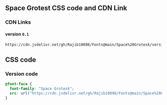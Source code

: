 ## Space Grotest CSS code and CDN Link

### CDN Links

#### version `0.1`

```
https://cdn.jsdelivr.net/gh/Rajib10098/Fonts@main/Space%20Grotesk/version/0.1/Space%20Grotesk.css
```

## CSS code 

### Version code

```css
@font-face { 
  font-family: "Space Grotesk"; 
  src: url("https://cdn.jsdelivr.net/gh/Rajib10098/Fonts@main/Space%20Grotesk/Woff/SpaceGrotesk.woff"); 
}
```
